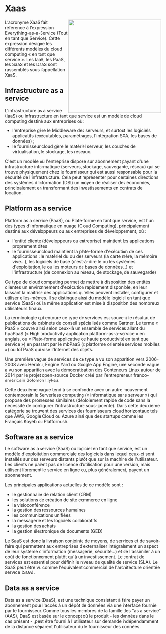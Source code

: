 # Xaas

<a class="lbLink" href="#_xaas" style="float:right"><img src="xaas.jpeg" width="300"></a>

<div class="lb" id="_xaas">
	<a href="#" onclick="window.history.back(-1)"><img src="xaas.jpeg" alt=""/></a>
</div>
L’acronyme XaaS fait référence à l’expression Everything-as-a-Service (Tout en tant que Service). Cette expression désigne les différents modèles du cloud computing  « en tant que service ». Les IaaS, les PaaS, les SaaS et les DaaS sont rassemblés sous l’appellation XaaS. 

## Infrastructure as a service

L'infrastructure as a service (IaaS) ou infrastructure en tant que service est un modèle de cloud computing destiné aux entreprises où :

* l'entreprise gère le Middleware des serveurs, et surtout les logiciels applicatifs (exécutables, paramétrages, l'intégration SOA, les bases de données) ;
* le fournisseur cloud gère le matériel serveur, les couches de virtualisation, le stockage, les réseaux.

C'est un modèle où l'entreprise dispose sur abonnement payant d'une infrastructure informatique (serveurs, stockage, sauvegarde, réseau) qui se trouve physiquement chez le fournisseur qui est aussi responsable pour la sécurité de l'infrastructure. Cela peut représenter pour certaines directions des systèmes d’information (DSI) un moyen de réaliser des économies, principalement en transformant des investissements en contrats de location.

## Platform as a service

Platform as a service (PaaS), ou Plate-forme en tant que service, est l'un des types d'informatique en nuage (Cloud Computing), principalement destiné aux développeurs ou aux entreprises de développement, où :

* l'entité cliente (développeurs ou entreprise) maintient les applications proprement dites 
* le fournisseur cloud maintient la plate-forme d'exécution de ces applications : le matériel du ou des serveurs (la carte mère, la mémoire vive…), les logiciels de base (c'est-à-dire le ou les systèmes d'exploitation, le ou les moteurs de bases de données…) et l'infrastructure (de connexion au réseau, de stockage, de sauvegarde)

Ce type de cloud computing permet de mettre à disposition des entités clientes un environnement d'exécution rapidement disponible, en leur laissant la maîtrise des applications qu'elles peuvent installer, configurer et utiliser elles-mêmes. Il se distingue ainsi du modèle logiciel en tant que service (SaaS) où la même application est mise à disposition des nombreux utilisateurs finaux.

La terminologie qui entoure ce type de services est souvent le résultat de publications de cabinets de conseil spécialisés comme Gartner. Le terme « PaaS » couvre ainsi selon ceux-là un ensemble de services allant du hpaPaaS (« High productivity application platform-as-a-service » en anglais, ou « Plate-forme applicative de haute productivité en tant que service ») en passant par le mbPaaS (« platforme orientée services mobiles ») ou IoTPaaS qui vise l'Internet des objets.

Une première vague de services de ce type a vu son apparition vers 2006-2008 avec Heroku, Engine Yard ou Google App Engine, une seconde vague a vu son apparition avec la démocratisation des Conteneurs Linux autour de 2014 par le projet open-source Docker créé par l'entrepreneur franco-américain Solomon Hykes.

Cette deuxième vague tend à se confondre avec un autre mouvement contemporain le Serverless computing (« informatique sans serveur ») qui propose des promesses similaires (déploiement rapide de code sans la nécessité de configurer l'infrastructure sous-jacente). Dans cette deuxième catégorie se trouvent des services des fournisseurs cloud horizontaux tels que AWS, Google Cloud ou Azure ainsi que des startups comme les Français Koyeb ou Platform.sh.

## Software as a service

Le software as a service (SaaS) ou logiciel en tant que service, est un modèle d'exploitation commerciale des logiciels dans lequel ceux-ci sont installés sur des serveurs distants plutôt que sur la machine de l'utilisateur. Les clients ne paient pas de licence d'utilisation pour une version, mais utilisent librement le service en ligne ou, plus généralement, payent un abonnement.

Les principales applications actuelles de ce modèle sont :

* le gestionnaire de relation client (CRM) 
* les solutions de création de site commerce en ligne 
* la visioconférence 
* la gestion des ressources humaines
* les communications unifiées 
* la messagerie et les logiciels collaboratifs 
* la gestion des achats 
* la gestion électronique de documents (GED)

Le SaaS est donc la livraison conjointe de moyens, de services et de savoir-faire qui permettent aux entreprises d'externaliser intégralement un aspect de leur système d'information (messagerie, sécurité…) et de l'assimiler à un coût de fonctionnement plutôt qu'à un investissement. Le contrat de services est essentiel pour définir le niveau de qualité de service (SLA). Le SaaS peut être vu comme l'équivalent commercial de l'architecture orientée service (SOA).

## Data as a service

Data as a service (DaaS), est une technique consistant à faire payer un abonnement pour l'accès à un dépôt de données via une interface fournie par le fournisseur. Comme tous les membres de la famille des "as a service" (AAS), DaaS est basée sur le concept où le produit - les données dans le cas présent - ,peut être fourni à l'utilisateur sur demande indépendamment de la distance séparent l'utilisateur du le fournisseur des données.
